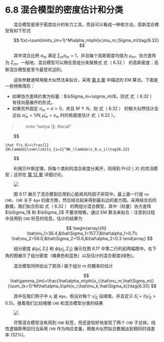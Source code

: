 # 6.8 混合模型的密度估计和分类
<style>p{text-indent:2em;2}</style>

混合模型是用于密度估计的有力工具，而且可以看成一种核方法。高斯混合模型有如下形式


$$
f(x)=\sum\limits_{m=1}^M\alpha_m\phi(x;\mu_m,\Sigma_m)\tag{6.32}
$$

其中混合比例 $\alpha_m$ 满足 $\sum_m\alpha_m=1$，并且每个高斯密度均值为 $\mu_m$，协方差阵为 $\Sigma_m$。一般地，混合模型可以用任意组分来替换式 式（ 6.32 ） 的高斯密度：高斯混合模型是至今最受欢迎的。

这些参数通常用极大似然法来拟合，采用 [第 8 章](/08-Model-Inference-and-Averaging/8.5-The-EM-Algorithm/index.html) 中描述的 EM 算法。下面是一些特殊情形：

- 如果协方差阵约束为标量：$\bSigma_m=\sigma_m\I$，则式 式（ 6.32 ） 有径向基展开的形式。
- 如果另外固定 $\sigma_m=\sigma>0$，并且 $M\uparrow N$，则 式（ 6.32 ） 的极大似然估计会近似 $\hat\alpha_m=1/N,\hat\mu_m=x_m$ 时的核密度估计 式（ 6.22 ）。

> note "weiya 注: Recall"
    
$$

    \hat f(x_0)=\frac{1}{N\lambda}\sum\limits_{i=1}^NK_\lambda(x_0,x_i)\tag{6.22}
    
$$

利用贝叶斯定理，将每个类别的混合密度分离开，则得到 $\mathrm{Pr}(G\mid X)$ 的灵活模型；这将在 [第 12 章](/12-Support-Vector-Machines-and-Flexible-Discriminants/12.1-Introduction/index.html) 详细讨论。

![](../img/06/fig6.17.png)

图 6.17 展示了混合模型应用到心脏病风险因子研究中。最上面一行是 `no CHD`、`CHD` 关于 `Age` 的直方图，然后结合起来得到最右边的直方图。采用结合后的数据，我们拟合形如 式（ 6.32 ） 的两组分混合模型，其中（标量）协方差阵 $\bSigma_1$ 和 $\bSigma_2$ 不要求相等。通过 EM 算法来拟合：注意到过程中没用到 `CHD` 标签的信息。估计的结果为


$$
\begin{array}{lll}
\hat\mu_1=36.4,&\hat\Sigma_1=157.7,&\hat\alpha_1=0.7\\
\hat\mu_2=58.0,&\hat\Sigma_2=15.6,&\hat\alpha_2=0.3
\end{array}
$$

组分密度 $\phi(\hat\mu_1,\hat\Sigma_1)$ 和 $\phi(\hat\mu_2,\hat\Sigma_2)$ 展示在图 6.17 中第二行的前两幅图中。右下角的图展示了组分密度（橘黄色和蓝色）以及估计的混合密度(绿色)。

混合模型同样给出了观测 $i$ 属于组分 $m$ 的概率的估计


$$
\hat\gamma_{im}=\frac{\hat\alpha_m\phi(x_i;\hat\mu_m,\hat\Sigma_m)}{\sum_{k=1}^M\hat\alpha_k\phi(x_i;\hat\mu_k,\hat\Sigma_k)}\tag{6.33}
$$

其中在我们例子中 $x_i$ 是 `Age`。假设对每个 $\hat\gamma_{i2}$ 设阈值，并且定义 $\hat\delta_i=I(\hat\gamma_{i2}>0.5)$。接着我们比较根据 `CHD` 和混合模型分类的结果

![](../img/06/res.p215.png)

尽管混合模型没有用到 `CHD` 标签，但还是较好地发现了两个 `CHD` 子总体。线性逻辑斯蒂回归当采用 `CHD` 作为响应变量，用极大似然拟合数据达到相同的误差率 $(32\%)$。
